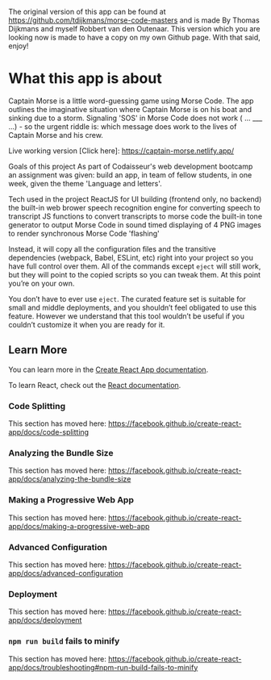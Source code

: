 The original version of this app can be found at https://github.com/tdijkmans/morse-code-masters and is made By Thomas Dijkmans and myself Robbert van den Outenaar. This version which you are looking now is made to have a copy on my own Github page. With that said, enjoy!
# What this app is about
Captain Morse is a little word-guessing game using Morse Code. The app outlines the imaginative situation where Captain Morse is on his boat and sinking due to a storm. Signaling 'SOS' in Morse Code does not work ( ... ___ ...) - so the urgent riddle is: which message does work to the lives of Captain Morse and his crew.

Live working version
[Click here]: https://captain-morse.netlify.app/

Goals of this project
As part of Codaisseur's web development bootcamp an assignment was given: build an app, in team of fellow students, in one week, given the theme 'Language and letters'.

Tech used in the project
ReactJS for UI building (frontend only, no backend)
the built-in web brower speech recognition engine for converting speech to transcript
JS functions to convert transcripts to morse code
the built-in tone generator to output Morse Code in sound
timed displaying of 4 PNG images to render synchronous Morse Code 'flashing'

Instead, it will copy all the configuration files and the transitive dependencies (webpack, Babel, ESLint, etc) right into your project so you have full control over them. All of the commands except `eject` will still work, but they will point to the copied scripts so you can tweak them. At this point you’re on your own.

You don’t have to ever use `eject`. The curated feature set is suitable for small and middle deployments, and you shouldn’t feel obligated to use this feature. However we understand that this tool wouldn’t be useful if you couldn’t customize it when you are ready for it.

## Learn More

You can learn more in the [Create React App documentation](https://facebook.github.io/create-react-app/docs/getting-started).

To learn React, check out the [React documentation](https://reactjs.org/).

### Code Splitting

This section has moved here: https://facebook.github.io/create-react-app/docs/code-splitting

### Analyzing the Bundle Size

This section has moved here: https://facebook.github.io/create-react-app/docs/analyzing-the-bundle-size

### Making a Progressive Web App

This section has moved here: https://facebook.github.io/create-react-app/docs/making-a-progressive-web-app

### Advanced Configuration

This section has moved here: https://facebook.github.io/create-react-app/docs/advanced-configuration

### Deployment

This section has moved here: https://facebook.github.io/create-react-app/docs/deployment

### `npm run build` fails to minify

This section has moved here: https://facebook.github.io/create-react-app/docs/troubleshooting#npm-run-build-fails-to-minify


